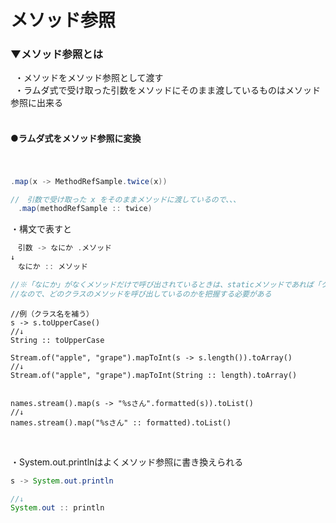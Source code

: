 # メソッド参照

### ▼メソッド参照とは
&ensp;・メソッドをメソッド参照として渡す<br>
&ensp;・ラムダ式で受け取った引数をメソッドにそのまま渡しているものはメソッド参照に出来る<br>
<br>

#### ●ラムダ式をメソッド参照に変換
　
 ```java
.map(x -> MethodRefSample.twice(x))

//　引数で受け取った x をそのままメソッドに渡しているので、、、
　.map(methodRefSample :: twice)
```

・構文で表すと<br>
```java
　引数 -> なにか .メソッド
↓
　なにか :: メソッド

//※「なにか」がなくメソッドだけで呼び出されているときは、staticメソッドであれば「クラス名」、インスタンスメソッドであれば「this」が省略されているので補う
//なので、どのクラスのメソッドを呼び出しているのかを把握する必要がある
```

```
//例（クラス名を補う）
s -> s.toUpperCase()
//↓
String :: toUpperCase

Stream.of("apple", "grape").mapToInt(s -> s.length()).toArray()
//↓
Stream.of("apple", "grape").mapToInt(String :: length).toArray()


names.stream().map(s -> "%sさん".formatted(s)).toList()
//↓
names.stream().map("%sさん" :: formatted).toList()
```
<br>

・System.out.printlnはよくメソッド参照に書き換えられる<br>
```java
s -> System.out.println

//↓
System.out :: println
```

